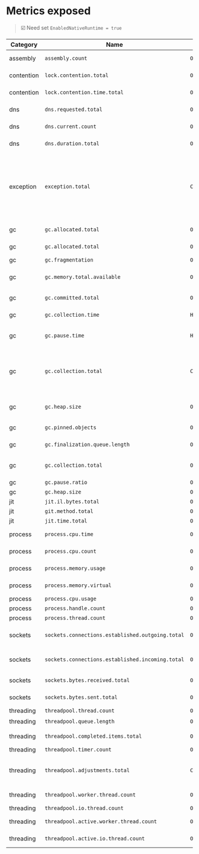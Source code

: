 ﻿# Metrics exposed

> ☑️ Need set `EnabledNativeRuntime = true`

| Category | Name                                             | Type    | Unit                                                  | Description                                                                                                                      | Labels | net471 | net6.0 | net7.0+ |
| -----|--------------------------------------------------| --------- | ---------------------------------------------------------------------------------------------- |----------------------------------------------------------------------------------------------------------------------------------| --------------- | ---------------------------------------- | ---------------------------------------- | ---------------------------------------- |
| assembly   | `assembly.count`                                 | `ObservableUpDownCounter` |      | Number of Assemblies Loaded                                                                                                      |        | ✅ | ✅ | ✅ |
| contention | `lock.contention.total`                          | `ObservableCounter` | | The number of locks contended                                                                                                    | | ☑️ | ✅ | ✅ |
| contention | `lock.contention.time.total`                     | `ObservableCounter` | | The total amount of time spent contending locks                                                                                  |  | ☑️ | ☑️ | ☑️ |
| dns        | `dns.requested.total`                            | `ObservableCounter` | | The total number of dns lookup requests                                                                                          | |  | ✅ | ✅ |
| dns        | `dns.current.count`                              | `ObservableUpDownCounter` | | The total number of current dns lookups                                                                                          | |  | ✅ | ✅ |
| dns        | `dns.duration.total`                             | `ObservableCounter` | ms | The sum of dns lookup durations                                                                                                  | |  | ✅ | ✅ |
| exception  | `exception.total`                                | `Counter` |  | Count of exceptions that have been thrown in managed code, since the observation started. The value will be unavailable until an exception has been thrown after System.Diagnostics.Runtime initialization.                                                                                  | type | ✅ | ✅ | ✅ |
| gc         | `gc.allocated.total`                             | `ObservableCounter` | B | Allocation bytes since process start                                                                                             | |  | ✅ | ✅ |
| gc | `gc.allocated.total` | `ObservableCounter` | B | Allocation bytes since process start | gc.heap | ☑️ | ☑️ | ☑️ |
| gc         | `gc.fragmentation`                               | `ObservableGauge` | % | GC fragmentation                                                                                                                 | |  | ✅ | ✅ |
| gc         | `gc.memory.total.available`                      | `ObservableUpDownCounter` | B | The upper limit on the amount of physical memory .NET can allocate to                                                            | |  | ✅ | ✅ |
| gc         | `gc.committed.total`                             | `ObservableUpDownCounter` | B | GC Committed bytes since process start                                                                                           | |  | ✅ | ✅ |
| gc         | `gc.collection.time`                             | `Histogram` | ms | The amount of time spent running garbage collections                                                                             | gc.generation gc.type | ☑️ | ☑️ | ☑️ |
| gc         | `gc.pause.time`                                  | `Histogram` | ms | The amount of time execution was paused for garbage collection                                                                   | | ☑️ | ☑️ | ☑️ |
| gc         | `gc.collection.total`                            | `Counter` |  | Counts the number of garbage collections that have occurred, broken down by generation number and the reason for the collection. | gc.generation gc.reason | ☑️ | ☑️ | ☑️ |
| gc         | `gc.heap.size`                                   | `ObservableUpDownCounter` | B | The current size of all heaps (only updated after a garbage collection)                                                          | gc.generation |  | ✅ | ✅ |
| gc         | `gc.pinned.objects`                              | `ObservableUpDownCounter` |  | The number of pinned objects                                                                                                     | | ☑️ | ☑️ | ☑️ |
| gc         | `gc.finalization.queue.length`                   | `ObservableUpDownCounter` |  | The number of objects waiting to be finalized                                                                                    | | ☑️ | ☑️ | ☑️ |
| gc | `gc.collection.total`                            | `ObservableCounter` |  | Counts the number of garbage collections that have occurred                                                                      | gc.generation | ✅ | ✅ | ✅ |
| gc | `gc.pause.ratio`                                 | `ObservableGauge` | % | % Time in GC since last GC                                                                                                       | |  | ✅ | ✅ |
| gc | `gc.heap.size`                                   | `ObservableUpDownCounter` | B | The current size of all heaps                                                                                                    | | ✅ | ✅ | ✅ |
| jit        | `jit.il.bytes.total`                             | `ObservableCounter` | B | IL Bytes Jitted                                                                                                                  | |  | ✅ | ✅ |
| jit        | `git.method.total`                               | `ObservableCounter` | | Number of Methods Jitted                                                                                                         | |  | ✅ | ✅ |
| jit        | `jit.time.total`                                 | `ObservableCounter` | ms | Time spent in JIT                                                                                                                | |  | ✅ | ✅ |
| process | `process.cpu.time`                               | `ObservableCounter` | s | Processor time of this process                                                                                                   | state | ✅ | ✅ | ✅ |
| process    | `process.cpu.count`                              | `ObservableUpDownCounter` | | The number of available logical CPUs                                                                                             | | ✅ | ✅ | ✅ |
| process    | `process.memory.usage`                           | `ObservableUpDownCounter` | B | The amount of physical memory in use                                                                                             | | ✅ | ✅ | ✅ |
| process    | `process.memory.virtual`                         | `ObservableUpDownCounter` | B | The amount of committed virtual memory                                                                                           | | ✅ | ✅ | ✅ |
| process    | `process.cpu.usage`                              | `ObservableGauge` | % | CPU usage                                                                                                                        | | ✅ | ✅ | ✅ |
| process    | `process.handle.count`                           | `ObservableUpDownCounter` | | Process handle count                                                                                                             | | ✅ | ✅ | ✅ |
| process    | `process.thread.count`                           | `ObservableUpDownCounter` | | Process thread count                                                                                                             | | ✅ | ✅ | ✅ |
| sockets    | `sockets.connections.established.outgoing.total` | `ObservableCounter` | | The total number of outgoing established TCP connections                                                                         | |  | ✅ | ✅ |
| sockets    | `sockets.connections.established.incoming.total` | `ObservableCounter` | B | The total number of incoming established TCP connections                                                                         | |  | ✅ | ✅ |
| sockets    | `sockets.bytes.received.total`                   | `ObservableCounter` | B | The total number of bytes received over the network                                                                              | |  | ✅ | ✅ |
| sockets    | `sockets.bytes.sent.total`                       | `ObservableCounter` | | The total number of bytes sent over the network                                                                                  | |  | ✅ | ✅ |
| threading  | `threadpool.thread.count`                        | `ObservableUpDownCounter` | | ThreadPool thread count                                                                                                          | |  | ✅ | ✅ |
| threading  | `threadpool.queue.length`                        | `ObservableUpDownCounter` | | ThreadPool queue length                                                                                                          | | ☑️ | ✅ | ✅ |
| threading  | `threadpool.completed.items.total`               | `ObservableCounter` | | ThreadPool completed work item count                                                                                             | | ☑️ | ✅ | ✅ |
| threading  | `threadpool.timer.count`                         | `ObservableUpDownCounter` | | Number of active timers                                                                                                          | |  | ✅ | ✅ |
| threading  | `threadpool.adjustments.total`                   | `Counter` | | The total number of changes made to the size of the thread pool, labeled by the reason for change                                | adjustment.reason | ☑️ | ☑️ | ☑️ |
| threading  | `threadpool.worker.thread.count`              | `ObservableUpDownCounter` | | The number of worker threads                                          | | ✅ | ✅ | ✅ |
| threading  | `threadpool.io.thread.count`                     | `ObservableUpDownCounter` | | The number of io threads                                                | | ✅ | ✅ |  |
| threading | `threadpool.active.worker.thread.count`          | `ObservableUpDownCounter` | | The number of active worker threads                                                                                              | | ☑️ | ☑️ | ☑️ |
| threading | `threadpool.active.io.thread.count`              | `ObservableUpDownCounter` | | The number of active io threads                                                                                                | | ☑️ | ☑️ |  |

~~~~~~~~~~~~

